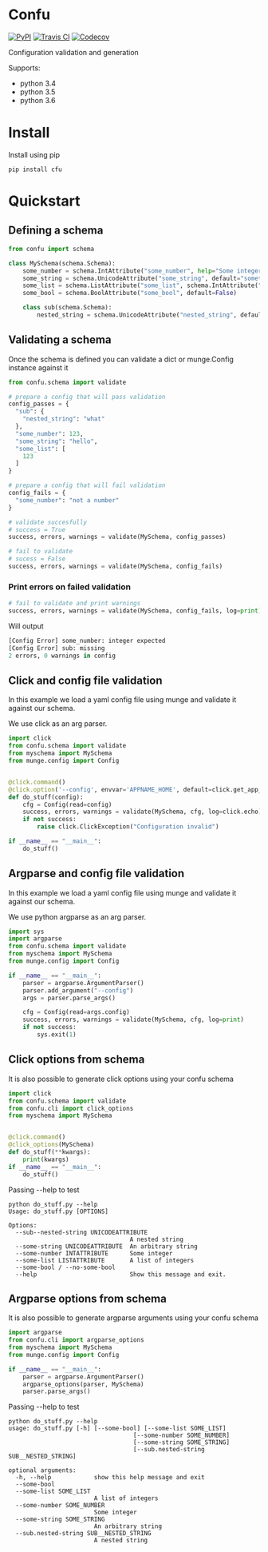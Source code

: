 # Confu

[![PyPI](https://img.shields.io/pypi/v/confu.svg?maxAge=60)](https://pypi.python.org/pypi/cfu)
[![Travis CI](https://img.shields.io/travis/20c/confu.svg?maxAge=60)](https://travis-ci.org/20c/confu)
[![Codecov](https://img.shields.io/codecov/c/github/20c/confu/master.svg?maxAge=60)](https://codecov.io/github/20c/confu)

Configuration validation and generation

Supports:
  - python 3.4
  - python 3.5
  - python 3.6

# Install

Install using pip

```
pip install cfu
```

# Quickstart

## Defining a schema

```py
from confu import schema

class MySchema(schema.Schema):
    some_number = schema.IntAttribute("some_number", help="Some integer")
    some_string = schema.UnicodeAttribute("some_string", default="something", help="An arbitrary string")
    some_list = schema.ListAttribute("some_list", schema.IntAttribute("some_list.item"), help="A list of integers")
    some_bool = schema.BoolAttribute("some_bool", default=False)

    class sub(schema.Schema):
        nested_string = schema.UnicodeAttribute("nested_string", default="something nested", help="A nested string")
```

## Validating a schema

Once the schema is defined you can validate a dict or munge.Config instance against it

```py
from confu.schema import validate

# prepare a config that will pass validation
config_passes = {
  "sub": {
    "nested_string": "what"
  },
  "some_number": 123,
  "some_string": "hello",
  "some_list": [
    123
  ]
}

# prepare a config that will fail validation
config_fails = {
  "some_number": "not a number"
}

# validate succesfully
# success = True
success, errors, warnings = validate(MySchema, config_passes)

# fail to validate
# sucess = False
success, errors, warnings = validate(MySchema, config_fails)
```

### Print errors on failed validation

```py
# fail to validate and print warnings
success, errors, warnings = validate(MySchema, config_fails, log=print)
```

Will output

```py
[Config Error] some_number: integer expected
[Config Error] sub: missing
2 errors, 0 warnings in config
```

## Click and config file validation

In this example we load a yaml config file using munge and validate it against our schema.

We use click as an arg parser.

```py
import click
from confu.schema import validate
from myschema import MySchema
from munge.config import Config


@click.command()
@click.option('--config', envvar='APPNAME_HOME', default=click.get_app_dir('appname'))
def do_stuff(config):
    cfg = Config(read=config)
    success, errors, warnings = validate(MySchema, cfg, log=click.echo)
    if not success:
        raise click.ClickException("Configuration invalid")

if __name__ == "__main__":
    do_stuff()
```

## Argparse and config file validation

In this example we load a yaml config file using munge and validate it against our schema.

We use python argparse as an arg parser.

```py
import sys
import argparse
from confu.schema import validate
from myschema import MySchema
from munge.config import Config

if __name__ == "__main__":
    parser = argparse.ArgumentParser()
    parser.add_argument("--config")
    args = parser.parse_args()

    cfg = Config(read=args.config)
    success, errors, warnings = validate(MySchema, cfg, log=print)
    if not success:
        sys.exit(1)
```

## Click options from schema

It is also possible to generate click options using your confu schema

```py
import click
from confu.schema import validate
from confu.cli import click_options
from myschema import MySchema


@click.command()
@click_options(MySchema)
def do_stuff(**kwargs):
    print(kwargs)
if __name__ == "__main__":
    do_stuff()
```

Passing --help to test

```
python do_stuff.py --help
Usage: do_stuff.py [OPTIONS]

Options:
  --sub--nested-string UNICODEATTRIBUTE
                                  A nested string
  --some-string UNICODEATTRIBUTE  An arbitrary string
  --some-number INTATTRIBUTE      Some integer
  --some-list LISTATTRIBUTE       A list of integers
  --some-bool / --no-some-bool
  --help                          Show this message and exit.
```

## Argparse options from schema

It is also possible to generate argparse arguments using your confu schema

```py
import argparse
from confu.cli import argparse_options
from myschema import MySchema
from munge.config import Config

if __name__ == "__main__":
    parser = argparse.ArgumentParser()
    argparse_options(parser, MySchema)
    parser.parse_args()
```

Passing --help to test

```
python do_stuff.py --help
usage: do_stuff.py [-h] [--some-bool] [--some-list SOME_LIST]
                                   [--some-number SOME_NUMBER]
                                   [--some-string SOME_STRING]
                                   [--sub.nested-string SUB__NESTED_STRING]

optional arguments:
  -h, --help            show this help message and exit
  --some-bool
  --some-list SOME_LIST
                        A list of integers
  --some-number SOME_NUMBER
                        Some integer
  --some-string SOME_STRING
                        An arbitrary string
  --sub.nested-string SUB__NESTED_STRING
                        A nested string
```
